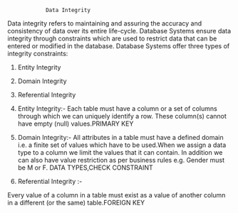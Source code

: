                 Data Integrity

Data integrity refers to maintaining and assuring the accuracy and consistency 
of data over its entire life-cycle. Database Systems ensure data integrity through 
constraints which are used to restrict data that can be entered or modified in the database. 
Database Systems offer three types of integrity constraints:

1. Entity Integrity
2. Domain Integrity
3. Referential Integrity

1. Entity Integrity:-
Each table must have a column or a set of columns through which we can uniquely identify a row.
These column(s) cannot have empty (null) values.PRIMARY KEY

2. Domain Integrity:-
All attributes in a table must have a defined domain i.e. a finite set of values 
which have to be used.When we assign a data type to a column we limit the values that it can contain. 
In addition we can also have value restriction as per business rules e.g. Gender must be M or F.
DATA TYPES,CHECK CONSTRAINT

3. Referential Integrity :-

Every value of a column in a table must exist as a value of another column in a different (or the
same) table.FOREIGN KEY